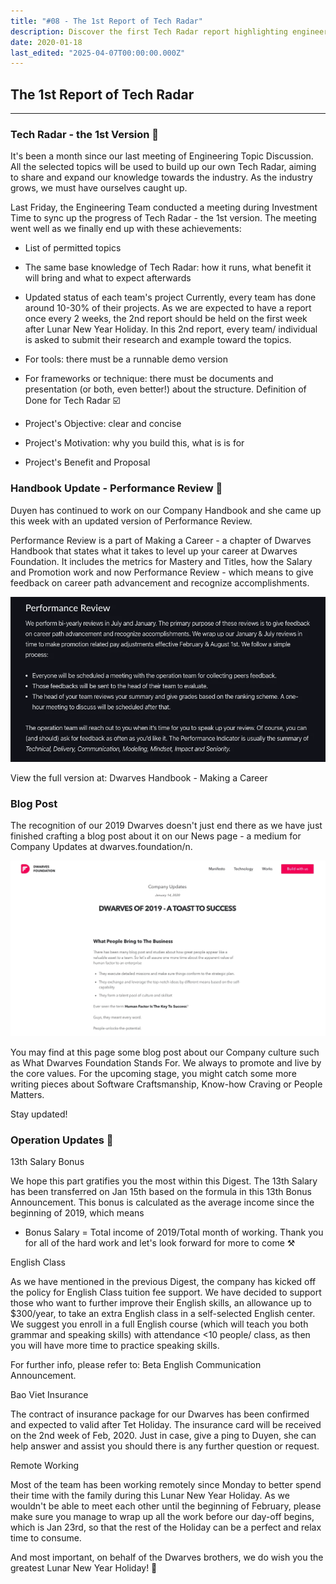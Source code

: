 ```yaml
---
title: "#08 - The 1st Report of Tech Radar"
description: Discover the first Tech Radar report highlighting engineering projects, company handbook updates, bonuses, English class support, insurance, and remote work during Lunar New Year.
date: 2020-01-18
last_edited: "2025-04-07T00:00:00.000Z"
---
```


## The 1st Report of Tech Radar

---

### Tech Radar - the 1st Version 📡

It's been a month since our last meeting of Engineering Topic Discussion. All the selected topics will be used to build up our own Tech Radar, aiming to share and expand our knowledge towards the industry. As the industry grows, we must have ourselves caught up.

Last Friday, the Engineering Team conducted a meeting during Investment Time to sync up the progress of Tech Radar - the 1st version. The meeting went well as we finally end up with these achievements:

- List of permitted topics
- The same base knowledge of Tech Radar: how it runs, what benefit it will bring and what to expect afterwards
- Updated status of each team's project
  Currently, every team has done around 10-30% of their projects. As we are expected to have a report once every 2 weeks, the 2nd report should be held on the first week after Lunar New Year Holiday. In this 2nd report, every team/ individual is asked to submit their research and example toward the topics.

- For tools: there must be a runnable demo version
- For frameworks or technique: there must be documents and presentation (or both, even better!) about the structure.
  Definition of Done for Tech Radar ☑️

- Project's Objective: clear and concise
- Project's Motivation: why you build this, what is is for
- Project's Benefit and Proposal

### Handbook Update - Performance Review 📕

Duyen has continued to work on our Company Handbook and she came up this week with an updated version of Performance Review.

Performance Review is a part of Making a Career - a chapter of Dwarves Handbook that states what it takes to level up your career at Dwarves Foundation. It includes the metrics for Mastery and Titles, how the Salary and Promotion work and now Performance Review - which means to give feedback on career path advancement and recognize accomplishments.

![](assets/notion-image-1744007173771-12evt.webp)

View the full version at: Dwarves Handbook - Making a Career

### Blog Post

The recognition of our 2019 Dwarves doesn't just end there as we have just finished crafting a blog post about it on our News page - a medium for Company Updates at dwarves.foundation/n.

![](assets/notion-image-1744007173925-nr1zm.webp)

You may find at this page some blog post about our Company culture such as What Dwarves Foundation Stands For. We always to promote and live by the core values. For the upcoming stage, you might catch some more writing pieces about Software Craftsmanship, Know-how Craving or People Matters.

Stay updated!

### Operation Updates 💪

13th Salary Bonus

We hope this part gratifies you the most within this Digest. The 13th Salary has been transferred on Jan 15th based on the formula in this 13th Bonus Announcement. This bonus is calculated as the average income since the beginning of 2019, which means

- Bonus Salary = Total income of 2019/Total month of working.
  Thank you for all of the hard work and let's look forward for more to come ⚒

English Class

As we have mentioned in the previous Digest, the company has kicked off the policy for English Class tuition fee support. We have decided to support those who want to further improve their English skills, an allowance up to $300/year, to take an extra English class in a self-selected English center. We suggest you enroll in a full English course (which will teach you both grammar and speaking skills) with attendance <10 people/ class, as then you will have more time to practice speaking skills.

For further info, please refer to: Beta English Communication Announcement.

Bao Viet Insurance

The contract of insurance package for our Dwarves has been confirmed and expected to valid after Tet Holiday. The insurance card will be received on the 2nd week of Feb, 2020. Just in case, give a ping to Duyen, she can help answer and assist you should there is any further question or request.

Remote Working

Most of the team has been working remotely since Monday to better spend their time with the family during this Lunar New Year Holiday. As we wouldn't be able to meet each other until the beginning of February, please make sure you manage to wrap up all the work before our day-off begins, which is Jan 23rd, so that the rest of the Holiday can be a perfect and relax time to consume.

And most important, on behalf of the Dwarves brothers, we do wish you the greatest Lunar New Year Holiday! 🖤

